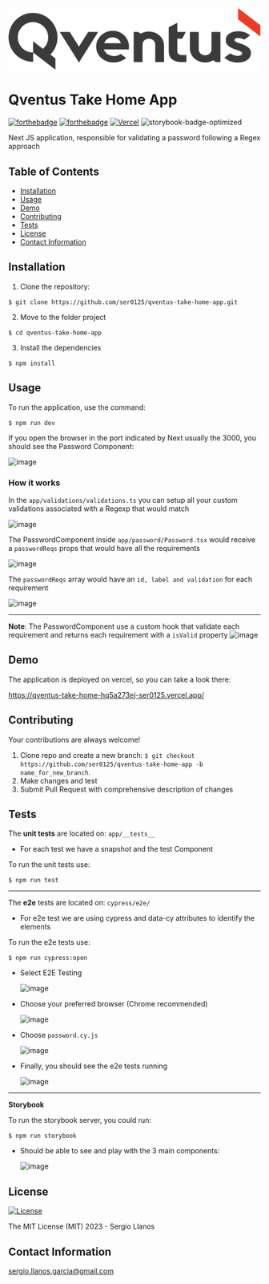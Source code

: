 ![Qventus logo](public/qventus-logo.svg)

# Qventus Take Home App

[![forthebadge](https://forthebadge.com/images/badges/made-with-next-13.svg)](http://forthebadge.com)
[![forthebadge](http://forthebadge.com/images/badges/built-with-love.svg)](http://forthebadge.com)
[![Vercel](https://vercelbadge.vercel.app/api/ser0125/qventus-take-home-app?style=for-the-badge)](https://qventus-take-home-hq5a273ej-ser0125.vercel.app/)
![storybook-badge-optimized](https://github.com/ser0125/qventus-take-home-app/assets/11180036/25a7303d-7795-46d8-ad3a-8157b81fb5f6)


Next JS application, responsible for validating a password following a Regex approach

## Table of Contents

- [Installation](#installation)
- [Usage](#usage)
- [Demo](#demo)
- [Contributing](#contributing)
- [Tests](#tests)
- [License](#license)
- [Contact Information](#contact-information)

## Installation

1. Clone the repository:

```shell
$ git clone https://github.com/ser0125/qventus-take-home-app.git
```

2. Move to the folder project

```shell
$ cd qventus-take-home-app
```

3. Install the dependencies

```shell
$ npm install
```

## Usage

To run the application, use the command:

```shell
$ npm run dev
```

If you open the browser in the port indicated by Next usually the 3000, you should see the Password Component:

![image](https://github.com/ser0125/qventus-take-home-app/assets/11180036/986495b7-b02e-4d5b-9b1a-4751416c41b9)

### How it works

In the `app/validations/validations.ts` you can setup all your custom validations associated with a Regexp that would match

![image](https://github.com/ser0125/qventus-take-home-app/assets/11180036/3cb86603-ebea-4372-9fcc-9da68cf42496)

The PasswordComponent inside `app/password/Password.tsx` would receive a `passwordReqs` props that would have all the requirements

![image](https://github.com/ser0125/qventus-take-home-app/assets/11180036/c8598feb-6b13-4ae5-851e-77061718737e)

The `passwordReqs` array would have an `id, label and validation` for each requirement

![image](https://github.com/ser0125/qventus-take-home-app/assets/11180036/c935f1dd-e411-40b8-bc83-00350a497272)

---

**Note**: The PasswordComponent use a custom hook that validate each requirement and returns each requirement with a `isValid` property
![image](https://github.com/ser0125/qventus-take-home-app/assets/11180036/628bc6b7-c7b0-4de4-bd95-9d14f4c55980)

## Demo

The application is deployed on vercel, so you can take a look there:

https://qventus-take-home-hq5a273ej-ser0125.vercel.app/

## Contributing

Your contributions are always welcome!

1. Clone repo and create a new branch: `$ git checkout https://github.com/ser0125/qventus-take-home-app -b name_for_new_branch`.
2. Make changes and test
3. Submit Pull Request with comprehensive description of changes

## Tests

The **unit tests** are located on: `app/__tests__`

- For each test we have a snapshot and the test Component

To run the unit tests use:

```shell
$ npm run test
```

---

The **e2e** tests are located on: `cypress/e2e/`

- For e2e test we are using cypress and data-cy attributes to identify the elements

To run the e2e tests use:

```shell
$ npm run cypress:open
```

- Select E2E Testing
  
  ![image](https://github.com/ser0125/qventus-take-home-app/assets/11180036/4ad95056-8f92-4870-9802-5812449d0ac6)

- Choose your preferred browser (Chrome recommended)
  
  ![image](https://github.com/ser0125/qventus-take-home-app/assets/11180036/fe319b18-9381-4a85-83d4-ecfffafdbeee)

- Choose `password.cy.js`
  
  ![image](https://github.com/ser0125/qventus-take-home-app/assets/11180036/5a2b0ee5-6055-4d9f-9326-d9023d2fb0ce)

- Finally, you should see the e2e tests running
  
  ![image](https://github.com/ser0125/qventus-take-home-app/assets/11180036/ffa53d9f-88c3-4d25-a14f-f5953bf64ad9)

---

**Storybook**

To run the storybook server, you could run:

```shell
$ npm run storybook
```

- Should be able to see and play with the 3 main components:

  ![image](https://github.com/ser0125/qventus-take-home-app/assets/11180036/a5b201f1-3e2a-4d1a-86d8-b39a175ffa5b)


## License

[![License](https://img.shields.io/badge/license-MIT-blue.svg)](/LICENSE)

The MIT License (MIT) 2023 - Sergio Llanos

## Contact Information

sergio.llanos.garcia@gmail.com
